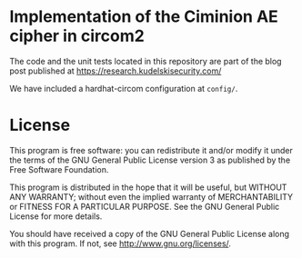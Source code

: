 # Implementation of the Ciminion AE cipher in circom2

The code and the unit tests located in this repository are part of the
blog post published at https://research.kudelskisecurity.com/

We have included a hardhat-circom configuration at `config/`.

# License

This program is free software: you can redistribute it and/or modify it under the terms of the GNU General Public License version 3 as published by the Free Software Foundation.

This program is distributed in the hope that it will be useful, but WITHOUT ANY WARRANTY; without even the implied warranty of MERCHANTABILITY or FITNESS FOR A PARTICULAR PURPOSE. See the GNU General Public License for more details.

You should have received a copy of the GNU General Public License along with this program. If not, see http://www.gnu.org/licenses/.
